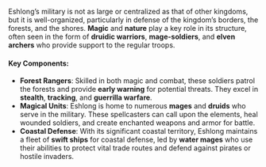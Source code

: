 Eshlong’s military is not as large or centralized as that of other kingdoms, but it is well-organized, particularly in defense of the kingdom’s borders, the forests, and the shores. **Magic** and **nature** play a key role in its structure, often seen in the form of **druidic warriors**, **mage-soldiers**, and **elven archers** who provide support to the regular troops.

#### **Key Components:**

- **Forest Rangers**: Skilled in both magic and combat, these soldiers patrol the forests and provide **early warning** for potential threats. They excel in **stealth**, **tracking**, and **guerrilla warfare**.
- **Magical Units**: Eshlong is home to numerous **mages** and **druids** who serve in the military. These spellcasters can call upon the elements, heal wounded soldiers, and create enchanted weapons and armor for battle.
- **Coastal Defense**: With its significant coastal territory, Eshlong maintains a fleet of **swift ships** for coastal defense, led by **water mages** who use their abilities to protect vital trade routes and defend against pirates or hostile invaders.